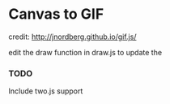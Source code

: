 # Canvas to GIF

 credit: http://jnordberg.github.io/gif.js/

 edit the draw function in draw.js to update the 

 ### TODO 

 Include two.js support
